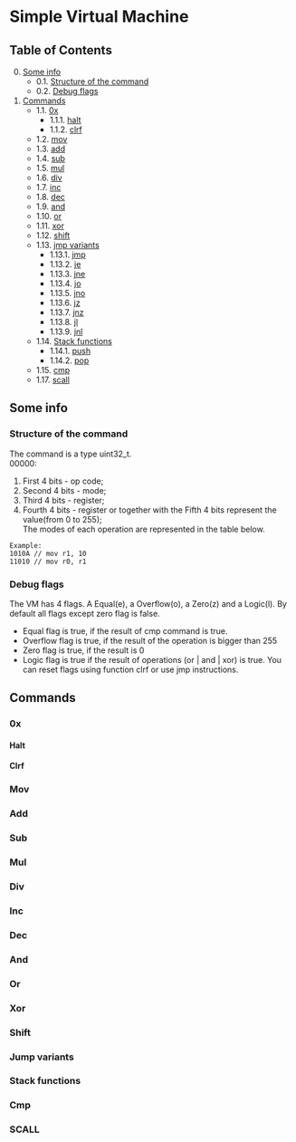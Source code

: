 # Simple Virtual Machine
## Table of Contents
0. [Some info](#si)
   - 0.1. [Structure of the command](#sotc)
   - 0.2. [Debug flags](#df)
1. [Commands](#cmds)
   - 1.1. [0x](#Zero)
      - 1.1.1. [halt](#halt)
      - 1.1.2. [clrf](#clrf)
   - 1.2. [mov](#mov)
   - 1.3. [add](#add)
   - 1.4. [sub](#sub)
   - 1.5. [mul](#mul)
   - 1.6. [div](#div)
   - 1.7. [inc](#inc)
   - 1.8. [dec](#dec)
   - 1.9. [and](#and)
   - 1.10. [or](#or)
   - 1.11. [xor](#xor)
   - 1.12. [shift](#shift)
   - 1.13. [jmp variants](#jmpInstr)
      - 1.13.1. [jmp](#jmp)
      - 1.13.2. [je](#je)
      - 1.13.3. [jne](#jne)
      - 1.13.4. [jo](#jo)
      - 1.13.5. [jno](#jno)
      - 1.13.6. [jz](#jz)
      - 1.13.7. [jnz](#jnz)
      - 1.13.8. [jl](#jl)
      - 1.13.9. [jnl](#jnl)
   - 1.14. [Stack functions](#stk)
      - 1.14.1. [push](#push)
      - 1.14.2. [pop](#pop)
   - 1.15. [cmp](#cmp)
   - 1.17. [scall](#scall)

## Some info <a name="si"></a>
### Structure of the command <a name="sotc"></a>
The command is a type uint32_t. <br>
00000: <br>
1. First 4 bits - op code; <br>
2. Second 4 bits - mode; <br>
3. Third  4 bits - register; <br>
4. Fourth 4 bits - register or
together with the Fifth 4 bits represent the value(from 0 to 255); <br>
The modes of each operation are represented in the table below. <br>
```
Example:
1010A // mov r1, 10
11010 // mov r0, r1
```

### Debug flags <a name="df"></a>
The VM has 4 flags. A Equal(e), a Overflow(o), a Zero(z) and a Logic(l). By default all flags except zero flag is false. <br>
- Equal flag is true, if the result of cmp command is true.
- Overflow flag is true, if the result of the operation is bigger than 255
- Zero flag is true, if the result is 0
- Logic flag is true if the result of operations (or | and | xor) is true.
You can reset flags using function clrf or use jmp instructions.

## Commands <a name="cmds"></a>
### 0x <a name="Zero"></a>
#### Halt <a name="halt"></a>

#### Clrf <a name="clrf"></a>

### Mov <a name="mov"></a>

### Add <a name="add"></a>

### Sub <a name="sub"></a>

### Mul <a name="mul"></a>

### Div <a name="div"></a>

### Inc <a name="inc"></a>

### Dec <a name="dec"></a>

### And <a name="and"></a>

### Or <a name="or"></a>

### Xor <a name="xor"></a>

### Shift <a name="shift"></a>

### Jump variants <a name="jumpInstr"></a>

### Stack functions <a name="dec"></a>

### Cmp <a name="cmp"></a>

### SCALL <a name="scall"></a>